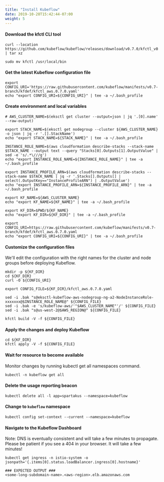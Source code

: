 ```yaml
---
title: "Install Kubeflow"
date: 2019-10-28T15:42:44-07:00
weight: 5
---
```


#### Download the kfctl CLI tool

```
curl --location https://github.com/kubeflow/kubeflow/releases/download/v0.7.0/kfctl_v0.7.0_linux.tar.gz | tar xz

sudo mv kfctl /usr/local/bin
```

#### Get the latest Kubeflow configuration file
```
export CONFIG_URI='https://raw.githubusercontent.com/kubeflow/manifests/v0.7-branch/kfdef/kfctl_aws.0.7.0.yaml'
echo "export CONFIG_URI=${CONFIG_URI}" | tee -a ~/.bash_profile
```

#### Create environment and local variables
```
# AWS_CLUSTER_NAME=$(eksctl get cluster --output=json | jq '.[0].name' --raw-output)

export STACK_NAME=$(eksctl get nodegroup --cluster ${AWS_CLUSTER_NAME} -o json | jq -r '.[].StackName')
echo "export STACK_NAME=${STACK_NAME}" | tee -a ~/.bash_profile

INSTANCE_ROLE_NAME=$(aws cloudformation describe-stacks --stack-name $STACK_NAME --output text --query "Stacks[0].Outputs[1].OutputValue" | sed -e 's/.*\///g')
echo "export INSTANCE_ROLE_NAME=${INSTANCE_ROLE_NAME}" | tee -a ~/.bash_profile

export INSTANCE_PROFILE_ARN=$(aws cloudformation describe-stacks --stack-name $STACK_NAME | jq -r '.Stacks[].Outputs[] | select(.OutputKey=="InstanceProfileARN") | .OutputValue')
echo "export INSTANCE_PROFILE_ARN=${INSTANCE_PROFILE_ARN}" | tee -a ~/.bash_profile

export KF_NAME=${AWS_CLUSTER_NAME}
echo "export KF_NAME=${KF_NAME}" | tee -a ~/.bash_profile

export KF_DIR=$PWD/${KF_NAME}
echo "export KF_DIR=${KF_DIR}" | tee -a ~/.bash_profile

export CONFIG_URI=https://raw.githubusercontent.com/kubeflow/manifests/v0.7-branch/kfdef/kfctl_aws.0.7.0.yaml
echo "export CONFIG_URI=${CONFIG_URI}" | tee -a ~/.bash_profile
```

#### Customize the configuration files
We'll edit the configuration with the right names for the cluster and node groups before deploying Kubeflow.

```
mkdir -p ${KF_DIR}
cd ${KF_DIR}
curl -O ${CONFIG_URI}

export CONFIG_FILE=${KF_DIR}/kfctl_aws.0.7.0.yaml

sed -i .bak "s@eksctl-kubeflow-aws-nodegroup-ng-a2-NodeInstanceRole-xxxxxxx@$INSTANCE_ROLE_NAME@" ${CONFIG_FILE}
sed -i .bak -e 's/kubeflow-aws/'"$AWS_CLUSTER_NAME"'/' ${CONFIG_FILE}
sed -i .bak "s@us-west-2@$AWS_REGION@" ${CONFIG_FILE}

kfctl build -V -f ${CONFIG_FILE}
```

#### Apply the changes and deploy Kubeflow
```
cd ${KF_DIR}
kfctl apply -V -f ${CONFIG_FILE}
```

#### Wait for resource to become available

Monitor changes by running kubectl get all namespaces command.
```
kubectl -n kubeflow get all
```

#### Delete the usage reporting beacon
```
kubectl delete all -l app=spartakus --namespace=kubeflow
```

#### Change to `kubeflow` namespace
```
kubectl config set-context --current --namespace=kubeflow
```

#### Navigate to the Kubeflow Dashboard
Note:  DNS is eventually consistent and will take a few minutes to propagate.  Please be patient if you see a 404 in your browser.  It will take a few minutes!
```
kubectl get ingress -n istio-system -o jsonpath='{.items[0].status.loadBalancer.ingress[0].hostname}'

### EXPECTED OUTPUT ###
<some-long-subdomain-name>.<aws-region>.elb.amazonaws.com 
```
